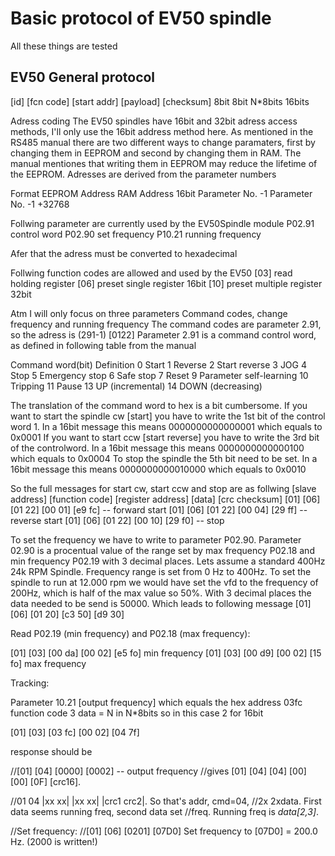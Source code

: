 # Basic protocol of EV50 spindle

All these things are tested

## EV50 General protocol

[id] [fcn code] [start addr]  [payload] [checksum]
        8bit        8bit      N*8bits    16bits

Adress coding
The EV50 spindles have 16bit and 32bit adress access methods, I'll only use the 16bit address method here.
As mentioned in the RS485 manual there are two different ways to change paramaters, first by changing them in EEPROM and second by changing them in RAM.
The manual mentiones that writing them in EEPROM may reduce the lifetime of the EEPROM.
Adresses are derived from the parameter numbers

Format  EEPROM Address      RAM Address
16bit   Parameter No. -1    Parameter No. -1 +32768

Follwing parameter are currently used by the EV50Spindle module
P02.91 control word
P02.90 set frequency
P10.21 running frequency

Afer that the adress must be converted to hexadecimal

Follwing function codes are allowed and used by the EV50
[03] read holding register
[06] preset single register 16bit
[10] preset multiple register 32bit


Atm I will only focus on three parameters Command codes, change frequency and running frequency
The command codes are parameter 2.91, so the adress is (291-1) [0122]
Parameter 2.91 is a command control word, as defined in following table from the manual

Command word(bit)   Definition
0                   Start
1                   Reverse
2                   Start reverse
3                   JOG
4                   Stop
5                   Emergency stop
6                   Safe stop
7                   Reset
9                   Parameter self-learning
10                  Tripping
11                  Pause
13                  UP (incremental)
14                  DOWN (decreasing)

The translation of the command word to hex is a bit cumbersome. If you want to start the spindle cw [start] you have to write the 1st bit of the control word 1.
In a 16bit message this means 0000000000000001 which equals to 0x0001
If you want to start ccw [start reverse] you have to write the 3rd bit of the controlword.
In a 16bit message this means 0000000000000100 which equals to 0x0004
To stop the spindle the 5th bit need to be set.
In a 16bit message this means 0000000000010000 which equals to 0x0010

So the full messages for start cw, start ccw and stop are as follwing
[slave address] [function code] [register address] [data] [crc checksum]
[01] [06] [01 22] [00 01] [e9 fc] -- forward start
[01] [06] [01 22] [00 04] [29 ff] -- reverse start
[01] [06] [01 22] [00 10] [29 f0] -- stop

To set the frequency we have to write to parameter P02.90. Parameter 02.90 is a procentual value of the range set by max frequency P02.18 and min frequency P02.19 with 3 decimal places.
Lets assume a standard 400Hz 24k RPM Spindle. Frequency range is set from 0 Hz to 400Hz. 
To set the spindle to run at 12.000 rpm we would have set the vfd to the frequency of 200Hz, which is half of the max value so 50%. With 3 decimal places the data needed to be send is 50000.
Which leads to following message
[01] [06] [01 20] [c3 50] [d9 30]


Read P02.19 (min frequency) and P02.18 (max frequency):

[01] [03] [00 da] [00 02] [e5 fo] min frequency 
[01] [03] [00 d9] [00 02] [15 fo] max frequency 

Tracking:

Parameter 10.21 [output frequency] which equals the hex address 03fc
function code 3
data  = N in N*8bits so in this case 2 for 16bit  

[01] [03] [03 fc] [00 02] [04 7f]

response should be


//[01] [04] [0000] [0002] -- output frequency
//gives [01] [04] [04] [00] [00] [0F] [crc16].

//01 04 |xx xx| |xx xx| |crc1 crc2|. So that's addr, cmd=04,
//2x 2xdata. First data seems running freq, second data set 
//freq. Running freq is *data[2,3]*.

//Set frequency:
//[01] [06] [0201] [07D0] Set frequency to [07D0] = 200.0 Hz. (2000 is written!)
